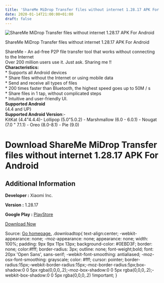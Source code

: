 ```yaml
---
title: 'ShareMe MiDrop Transfer files without internet 1.28.17 APK For Android'
date: 2020-01-14T21:00:00+01:00
draft: false
---
```


![ShareMe MiDrop Transfer files without internet 1.28.17 APK For Android](https://i1.wp.com/apkhome.net/wp-content/uploads/2020/01/ShareMe-MiDrop-Transfer-files-without-internet-1.28.17.png "ShareMe MiDrop Transfer files without internet 1.28.17 APK For Android")

  

ShareMe MiDrop Transfer files without internet 1.28.17 APK For Android

ShareMe - An ad-free P2P file transfer tool that works without connecting to the Internet  
Over 200 million users use it. Just ask. Sharing me !!  
**Characteristics:**  
\* Supports all Android devices  
\* Share files without the Internet or using mobile data  
\* Send and receive all types of files  
\* 200 times faster than Bluetooth, the highest speed goes up to 50M / s  
\* Share files in 1 tap, without complicated steps  
\* Intuitive and user-friendly UI.  
**Supported Android**  
{4.4 and UP}  
**Supported Android Version**:-  
KitKat (4.4"4.4.4)- Lollipop (5.0"5.0.2) - Marshmallow (6.0 - 6.0.1) - Nougat (7.0 " 7.1.1) - Oreo (8.0-8.1) - Pie (9.0)

Download ShareMe MiDrop Transfer files without internet 1.28.17 APK For Android
===============================================================================

Additional Information
----------------------

**Developer :** Xiaomi Inc.

**Version :** 1.28.17

**Google Play :** [PlayStore](https://play.google.com/store/apps/details?id=com.xiaomi.midrop&hl=en)

  

[Download Now](https://store4app.co/post/shareme-midrop-transfer-files-without-internet-1-28-17-apk-for-android_1579025491)

  
Source: [Go homepage.](https://store4app.co/post/shareme-midrop-transfer-files-without-internet-1-28-17-apk-for-android_1579025491) .downloadtop{ text-align:center; -webkit-appearance: none; -moz-appearance: none; appearance: none; width: 100%; padding: 9px 9px 11px 13px; background-color: #0EBD3F; border: none; color:#fff; border-radius: 3px; outline: none; font-weight;bold; font: 20px 'Open Sans', sans-serif; -webkit-font-smoothing: antialiased; -moz-osx-font-smoothing: grayscale; color: #fff; cursor: pointer; border-radius:15px;-webkit-border-radius:15px;-moz-border-radius:5px;box-shadow:0 0 5px rgba(0,0,0,.2);-moz-box-shadow:0 0 5px rgba(0,0,0,.2);-webkit-box-shadow:0 0 5px rgba(0,0,0,.2) !important; }